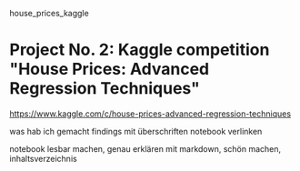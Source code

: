 house_prices_kaggle
# Project No. 2: Kaggle competition "House Prices: Advanced Regression Techniques" 
https://www.kaggle.com/c/house-prices-advanced-regression-techniques

was hab ich gemacht
findings
mit überschriften
notebook verlinken

notebook lesbar machen, genau erklären mit markdown, schön machen, inhaltsverzeichnis
